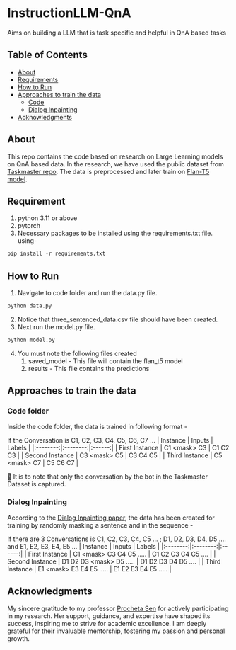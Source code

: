 # InstructionLLM-QnA
Aims on building a LLM that is task specific and helpful in QnA based tasks

## Table of Contents
- [About](#about)
- [Requirements](#requirements)
- [How to Run](#how-to-run)
- [Approaches to train the data](#approaches-to-train-the-data)
    - [Code](#code-folder)
    - [Dialog Inpainting](#dialog-inpainting)
- [Acknowledgments](#acknowledgments)

## About
This repo contains the code based on research on Large Learning models on QnA based data. In the research, we have used the public dataset from [Taskmaster repo](https://github.com/google-research-datasets/Taskmaster/tree/master/TM-3-2020). The data is preprocessed and later train on [Flan-T5 model](https://huggingface.co/docs/transformers/model_doc/flan-t5).

## Requirement
1. python 3.11 or above
2. pytorch
3. Necessary packages to be installed using the requirements.txt file. using-
```python
pip install -r requirements.txt
```

## How to Run
1. Navigate to code folder and run the data.py file.
```python
python data.py
```
2. Notice that three_sentenced_data.csv file should have been created.
3. Next run the model.py file.
```python
python model.py
```
4. You must note the following files created
    1. saved_model - This file will contain the flan_t5 model
    2. results - This file contains the predictions

## Approaches to train the data
### Code folder
Inside the code folder, the data is trained in following format - 

If the Conversation is C1, C2, C3, C4, C5, C6, C7 ...
| Instance | Inputs | Labels |
|:--------:|:--------:|:------:|
| First Instance | C1 \<mask\> C3 | C1 C2 C3 |
| Second Instance | C3 \<mask\> C5 | C3 C4 C5 |
| Third Instance | C5 \<mask\> C7 | C5 C6 C7 |

:book: It is to note that only the conversation by the bot in the Taskmaster Dataset is captured.

### Dialog Inpainting
According to the [Dialog Inpainting paper](https://arxiv.org/abs/2205.09073), the data has been created for training by randomly masking a sentence and in the sequence - 

If there are 3 Conversations is C1, C2, C3, C4, C5 ... ; D1, D2, D3, D4, D5 ....  and E1, E2, E3, E4, E5 ...
| Instance | Inputs | Labels |
|:--------:|:--------:|:------:|
| First Instance | C1 \<mask\> C3 C4 C5 ..... | C1 C2 C3 C4 C5 .... |
| Second Instance | D1 D2 D3 \<mask\> D5 ..... | D1 D2 D3 D4 D5 .... |
| Third Instance | E1 \<mask\> E3 E4 E5 ..... | E1 E2 E3 E4 E5 ..... |

## Acknowledgments
My sincere gratitude to my professor [Procheta Sen](https://procheta.github.io/sprocheta/) for actively participating in my research. Her support, guidance, and expertise have shaped its success, inspiring me to strive for academic excellence. I am deeply grateful for their invaluable mentorship, fostering my passion and personal growth.